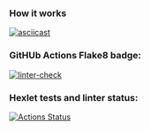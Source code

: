 ### How it works
[![asciicast](https://asciinema.org/a/Zs9ZL2Ku2018cKxA38KB0yrZi.svg)](https://asciinema.org/a/Zs9ZL2Ku2018cKxA38KB0yrZi)

### GitHUb Actions Flake8 badge:
[![linter-check](https://github.com/Polyrom/python-project-lvl2/actions/workflows/linter-check.yml/badge.svg)](https://github.com/Polyrom/python-project-lvl2/actions/workflows/linter-check.yml)

### Hexlet tests and linter status:
[![Actions Status](https://github.com/Polyrom/python-project-lvl2/workflows/hexlet-check/badge.svg)](https://github.com/Polyrom/python-project-lvl2/actions)